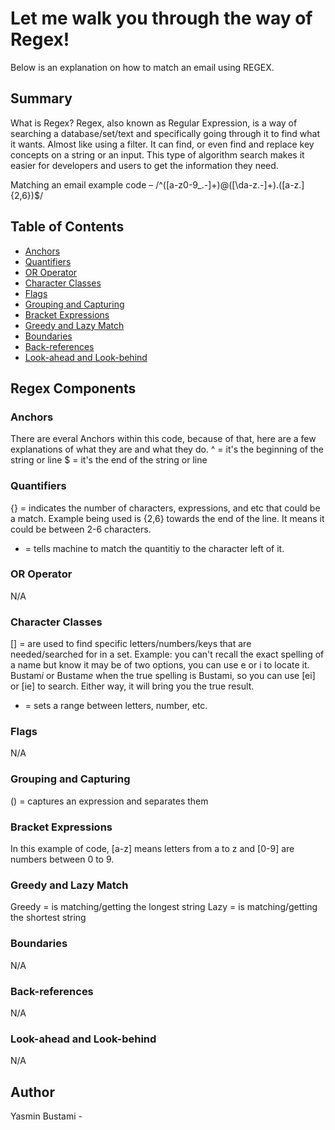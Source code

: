 # Let me walk you through the way of Regex! 

Below is an explanation on how to match an email using REGEX. 

## Summary

What is Regex? Regex, also known as Regular Expression, is a way of searching a database/set/text and specifically going through it to find what it wants. Almost like using a filter. It can find, or even find and replace key concepts on a string or an input. This type of algorithm search makes it easier for developers and users to get the information they need. 

Matching an email example code – /^([a-z0-9_\.-]+)@([\da-z\.-]+)\.([a-z\.]{2,6})$/


## Table of Contents

- [Anchors](#anchors)
- [Quantifiers](#quantifiers)
- [OR Operator](#or-operator)
- [Character Classes](#character-classes)
- [Flags](#flags)
- [Grouping and Capturing](#grouping-and-capturing)
- [Bracket Expressions](#bracket-expressions)
- [Greedy and Lazy Match](#greedy-and-lazy-match)
- [Boundaries](#boundaries)
- [Back-references](#back-references)
- [Look-ahead and Look-behind](#look-ahead-and-look-behind)

## Regex Components

### Anchors
There are everal Anchors within this code, because of that, here are a few explanations of what they are and what they do.
^ = it's the beginning of the string or line
$ = it's the end of the string or line

### Quantifiers
{} = indicates the number of characters, expressions, and etc that could be a match. Example being used is {2,6} towards the end of the line. It means it could be between 2-6 characters. 

+ = tells machine to match the quantitiy to the character left of it. 

### OR Operator
N/A

### Character Classes
[] = are used to find specific letters/numbers/keys that are needed/searched for in a set. 
    Example: you can't recall the exact spelling of a name but know it may be of two options, you can use e or i to locate it. Bustam*i* or Bustam*e* when the true spelling is Bustami, so you can use [ei] or [ie] to search. Either way, it will bring you the true result. 

- = sets a range between letters, number, etc. 

### Flags
N/A

### Grouping and Capturing
() = captures an expression and separates them

### Bracket Expressions
In this example of code, [a-z] means letters from a to z and [0-9] are numbers between 0 to 9. 

### Greedy and Lazy Match
Greedy = is matching/getting the longest string
Lazy = is matching/getting the shortest string


### Boundaries
N/A

### Back-references
N/A

### Look-ahead and Look-behind
N/A 

## Author

Yasmin Bustami - 

